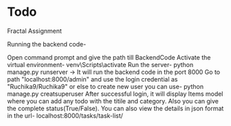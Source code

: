 # Todo
Fractal Assignment

Running the backend code-

Open command prompt and give the path till BackendCode
Activate the virtual environment- venv\Scripts\activate
Run the server- python manage.py runserver -> It will run the backend code in the port 8000
Go to path "localhost:8000/admin" and use the login credential as "Ruchika9/Ruchika9" or else to create new user you can use- python manage.py creatsuperuser
After successful login, it will display Items model where you can add any todo with the titile and category. Also you can give the complete status(True/False). 
You can also view the details in json format in the url- localhost:8000/tasks/task-list/
